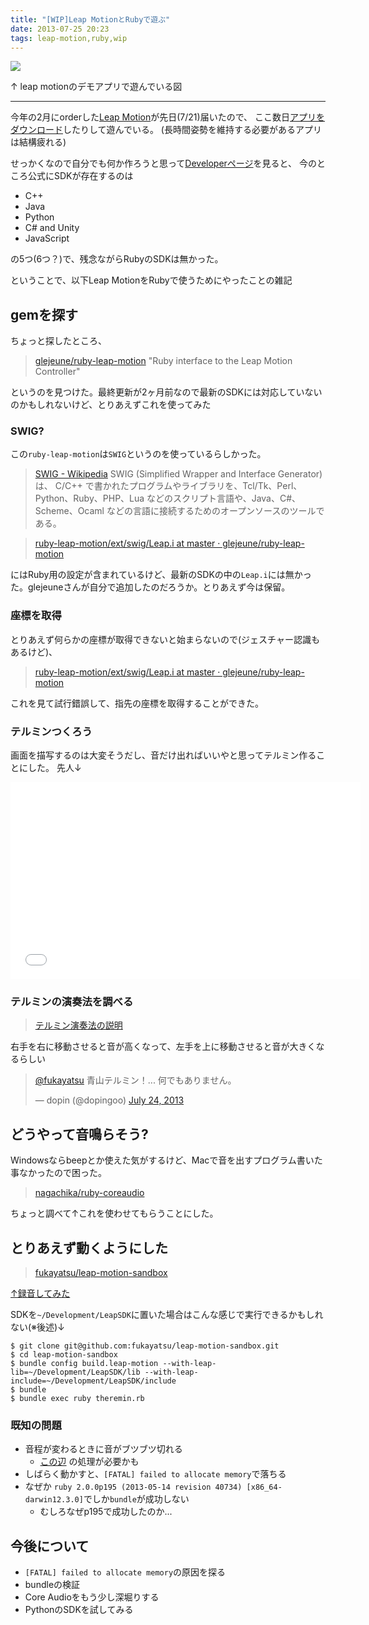 ```yaml
---
title: "[WIP]Leap MotionとRubyで遊ぶ"
date: 2013-07-25 20:23
tags: leap-motion,ruby,wip
---
```


![](https://lh6.googleusercontent.com/-r7Cit35PdGs/Ue1PUJS9T3I/AAAAAAAAOrU/15GcUYE-Gc4/w739-h555-no/IMG_20130723_001953-MOTION.gif)

↑ leap motionのデモアプリで遊んでいる図

---

今年の2月にorderした[Leap Motion](https://www.leapmotion.com/)が先日(7/21)届いたので、
ここ数日[アプリをダウンロード](https://airspace.leapmotion.com/)したりして遊んでいる。
(長時間姿勢を維持する必要があるアプリは結構疲れる)


せっかくなので自分でも何か作ろうと思って[Developerページ](https://developer.leapmotion.com/docs)を見ると、
今のところ公式にSDKが存在するのは

- C++
- Java
- Python
- C# and Unity
- JavaScript

の5つ(6つ？)で、残念ながらRubyのSDKは無かった。

ということで、以下Leap MotionをRubyで使うためにやったことの雑記

## gemを探す

ちょっと探したところ、
> [glejeune/ruby-leap-motion](https://github.com/glejeune/ruby-leap-motion) "Ruby interface to the Leap Motion Controller"

というのを見つけた。最終更新が2ヶ月前なので最新のSDKには対応していないのかもしれないけど、とりあえずこれを使ってみた

### SWIG?

この`ruby-leap-motion`は`SWIG`というのを使っているらしかった。

> [SWIG - Wikipedia](http://ja.wikipedia.org/wiki/SWIG)
  SWIG (Simplified Wrapper and Interface Generator) は、 C/C++ で書かれたプログラムやライブラリを、Tcl/Tk、Perl、Python、Ruby、PHP、Lua などのスクリプト言語や、Java、C#、Scheme、Ocaml などの言語に接続するためのオープンソースのツールである。


> [ruby-leap-motion/ext/swig/Leap.i at master · glejeune/ruby-leap-motion](https://github.com/glejeune/ruby-leap-motion/blob/master/ext/swig/Leap.i)

にはRuby用の設定が含まれているけど、最新のSDKの中の`Leap.i`には無かった。glejeuneさんが自分で追加したのだろうか。とりあえず今は保留。

### 座標を取得

とりあえず何らかの座標が取得できないと始まらないので(ジェスチャー認識もあるけど)、

> [ruby-leap-motion/ext/swig/Leap.i at master · glejeune/ruby-leap-motion](https://github.com/glejeune/ruby-leap-motion/blob/master/ext/swig/Leap.i)

これを見て試行錯誤して、指先の座標を取得することができた。

### テルミンつくろう

画面を描写するのは大変そうだし、音だけ出ればいいやと思ってテルミン作ることにした。
先人↓


<iframe width="560" height="315" src="//www.youtube.com/embed/SE6XV3nLDUk" frameborder="0" allowfullscreen></iframe>

### テルミンの演奏法を調べる

> [テルミン演奏法の説明](http://www.prhymx.com/theremin/text2.html)

右手を右に移動させると音が高くなって、左手を上に移動させると音が大きくなるらしい


<blockquote class="twitter-tweet"><p><a href="https://twitter.com/fukayatsu">@fukayatsu</a> 青山テルミン！... 何でもありません。</p>&mdash; dopin (@dopingoo) <a href="https://twitter.com/dopingoo/statuses/360042327479287808">July 24, 2013</a></blockquote>
<script async src="//platform.twitter.com/widgets.js" charset="utf-8"></script>


## どうやって音鳴らそう?
Windowsならbeepとか使えた気がするけど、Macで音を出すプログラム書いた事なかったので困った。

> [nagachika/ruby-coreaudio](https://github.com/nagachika/ruby-coreaudio)

ちょっと調べて↑これを使わせてもらうことにした。


## とりあえず動くようにした

> [fukayatsu/leap-motion-sandbox](https://github.com/fukayatsu/leap-motion-sandbox)


[↑録音してみた](https://dl.dropboxusercontent.com/u/85825/blog/sound/2013-07-25/leap-t.mp3)

SDKを`~/Development/LeapSDK`に置いた場合はこんな感じで実行できるかもしれない(※後述)↓

```
$ git clone git@github.com:fukayatsu/leap-motion-sandbox.git
$ cd leap-motion-sandbox
$ bundle config build.leap-motion --with-leap-lib=~/Development/LeapSDK/lib --with-leap-include=~/Development/LeapSDK/include
$ bundle
$ bundle exec ruby theremin.rb
```

### 既知の問題

- 音程が変わるときに音がブツブツ切れる
    - [この辺](http://nagano.monalisa-au.org/archives/204) の処理が必要かも
- しばらく動かすと、`[FATAL] failed to allocate memory`で落ちる
- なぜか `ruby 2.0.0p195 (2013-05-14 revision 40734) [x86_64-darwin12.3.0]`でしか`bundle`が成功しない
    - むしろなぜp195で成功したのか...



## 今後について

- `[FATAL] failed to allocate memory`の原因を探る
- bundleの検証
- Core Audioをもう少し深堀りする
- PythonのSDKを試してみる
